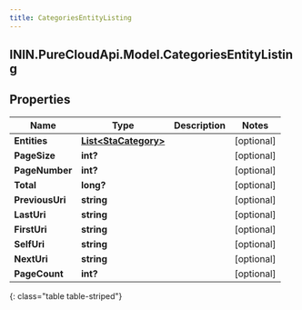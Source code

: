 ```yaml
---
title: CategoriesEntityListing
---
```

## ININ.PureCloudApi.Model.CategoriesEntityListing

## Properties

|Name | Type | Description | Notes|
|------------ | ------------- | ------------- | -------------|
| **Entities** | [**List&lt;StaCategory&gt;**](StaCategory.html) |  | [optional] |
| **PageSize** | **int?** |  | [optional] |
| **PageNumber** | **int?** |  | [optional] |
| **Total** | **long?** |  | [optional] |
| **PreviousUri** | **string** |  | [optional] |
| **LastUri** | **string** |  | [optional] |
| **FirstUri** | **string** |  | [optional] |
| **SelfUri** | **string** |  | [optional] |
| **NextUri** | **string** |  | [optional] |
| **PageCount** | **int?** |  | [optional] |
{: class="table table-striped"}


